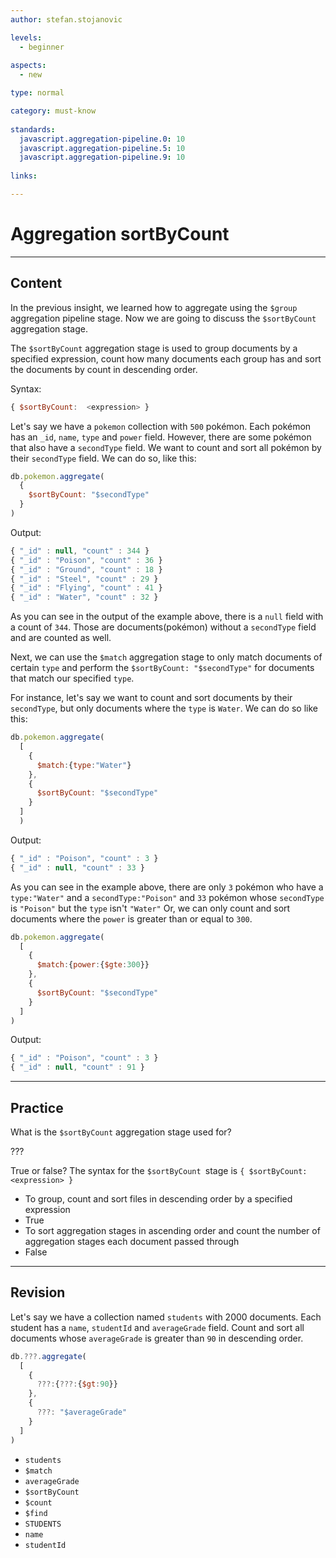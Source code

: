 ```yaml
---
author: stefan.stojanovic

levels:
  - beginner
  
aspects:
  - new

type: normal

category: must-know
      
standards:
  javascript.aggregation-pipeline.0: 10
  javascript.aggregation-pipeline.5: 10
  javascript.aggregation-pipeline.9: 10
  
links:

---
```

# Aggregation sortByCount
---
## Content

In the previous insight, we learned how to aggregate using the `$group` aggregation pipeline stage. Now we are going to discuss the `$sortByCount` aggregation stage.

The `$sortByCount` aggregation stage is used to group documents by a specified expression, count how many documents each group has and sort the documents by count in descending order.

Syntax:
```javascript
{ $sortByCount:  <expression> }
```

Let's say we have a `pokemon` collection with `500` pokémon. Each pokémon has an `_id`, `name`, `type` and `power` field. However, there are some pokémon that also have a `secondType` field. We want to count and sort all pokémon by their `secondType` field. We can do so, like this:

```javascript
db.pokemon.aggregate(
  {
    $sortByCount: "$secondType"
  }
)
```
Output:
```javascript
{ "_id" : null, "count" : 344 }
{ "_id" : "Poison", "count" : 36 }
{ "_id" : "Ground", "count" : 18 }
{ "_id" : "Steel", "count" : 29 }
{ "_id" : "Flying", "count" : 41 }
{ "_id" : "Water", "count" : 32 }
```

As you can see in the output of the example above, there is a `null` field with a count of `344`. Those are documents(pokémon) without a `secondType` field and are counted as well.

Next, we can use the `$match` aggregation stage to only match documents of certain `type` and perform the `$sortByCount: "$secondType"` for documents that match our specified `type`.

For instance, let's say we want to count and sort documents by their `secondType`, but only documents where the `type` is `Water`. We can do so like this:
```javascript
db.pokemon.aggregate(
  [
    {
      $match:{type:"Water"}
    },
    {
      $sortByCount: "$secondType"
    }
  ]
  )
```
Output:
```javascript
{ "_id" : "Poison", "count" : 3 }
{ "_id" : null, "count" : 33 }
```
As you can see in the example above, there are only `3` pokémon who have a `type:"Water"` and a `secondType:"Poison"` and `33` pokémon whose `secondType` is `"Poison"` but the `type` isn't `"Water"`
Or, we can only count and sort documents where the `power` is greater than or equal to `300`. 
```javascript
db.pokemon.aggregate(
  [
    {
      $match:{power:{$gte:300}}
    },
    {
      $sortByCount: "$secondType"
    }
  ]
)
```
Output:
```javascript
{ "_id" : "Poison", "count" : 3 }
{ "_id" : null, "count" : 91 }
```
---
## Practice

What is the `$sortByCount` aggregation stage used for?

???

True or false?
The syntax for the `$sortByCount `stage is `{ $sortByCount:  <expression> }`

* To group, count and sort files in descending order by a specified expression
* True
* To sort aggregation stages in ascending order and count the number of aggregation stages each document passed through
* False

---
## Revision

Let's say we have a collection named `students` with 2000 documents. Each student has a `name`, `studentId` and `averageGrade` field. Count and sort all documents whose `averageGrade` is greater than `90` in descending order.


```javascript
db.???.aggregate(
  [
    {
      ???:{???:{$gt:90}}
    },
    {
      ???: "$averageGrade"
    }
  ]
)
```

* `students`
* `$match`
* `averageGrade`
* `$sortByCount`
* `$count`
* `$find`
* `STUDENTS`
* `name`
* `studentId`